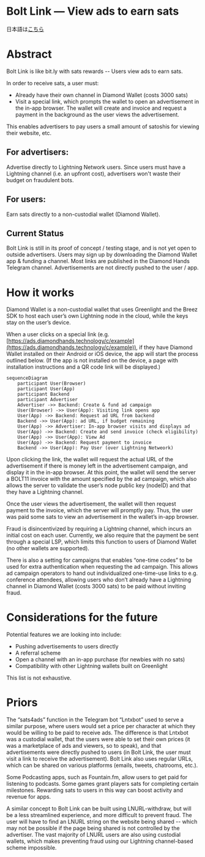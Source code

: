 # Bolt Link — View ads to earn sats

日本語は[こちら](https://github.com/DiamondHandsInc/bolt-link-readme/blob/main/README-JP.md)

# Abstract

Bolt Link is like bit.ly with sats rewards -- Users view ads to earn sats.

In order to receive sats, a user must:

- Already have their own channel in Diamond Wallet (costs 3000 sats)
- Visit a special link, which prompts the wallet to open an advertisement in the in-app browser. The wallet will create and invoice and request a payment in the background as the user views the advertisement.

This enables advertisers to pay users a small amount of satoshis for viewing their website, etc.

## For advertisers:

Advertise directly to Lightning Network users. Since users must have a Lightning channel (i.e. an upfront cost), advertisers won't waste their budget on fraudulent bots.

## For users:

Earn sats directly to a non-custodial wallet (Diamond Wallet).

## Current Status

Bolt Link is still in its proof of concept / testing stage, and is not yet open to outside advertisers. Users may sign up by downloading the Diamond Wallet app & funding a channel. Most links are published in the Diamond Hands Telegram channel. Advertisements are not directly pushed to the user / app.

# How it works

Diamond Wallet is a non-custodial wallet that uses Greenlight and the Breez SDK to host each user’s own Lightning node in the cloud, while the keys stay on the user’s device.

When a user clicks on a special link (e.g. [https://ads.diamondhands.technology/c/example](https://ads.diamondhands.technology/c/example)), if they have Diamond Wallet installed on their Android or iOS device, the app will start the process outlined below. (If the app is not installed on the device, a page with installation instructions and a QR code link will be displayed.)

```mermaid
sequenceDiagram
	participant User(Browser)
	participant User(App)
	participant Backend
	participant Advertiser
	Advertiser ->> Backend: Create & fund ad campaign
	User(Browser) ->> User(App): Visiting link opens app
	User(App) ->> Backend: Request ad URL from backend
	Backend ->> User(App): ad URL, if budget remaining
	User(App) ->> Advertiser: In-app browser visits and displays ad
	User(App) ->> Backend: Create and send invoice (check eligibility)
	User(App) ->> User(App): View Ad
	User(App) ->> Backend: Request payment to invoice
	Backend ->> User(App): Pay User (over Lightning Netweork)
```

Upon clicking the link, the wallet will request the actual URL of the advertisement if there is money left in the advertisement campaign, and display it in the in-app browser. At this point, the wallet will send the server a BOLT11 invoice with the amount specified by the ad campaign, which also allows the server to validate the user’s node public key (nodeID) and that they have a Lightning channel.

Once the user views the advertisement, the wallet will then request payment to the invoice, which the server will promptly pay. Thus, the user was paid some sats to view an advertisement in the wallet’s in-app browser.

Fraud is disincentivized by requiring a Lightning channel, which incurs an initial cost on each user. Currently, we also require that the payment be sent through a special LSP, which limits this function to users of Diamond Wallet (no other wallets are supported).

There is also a setting for campaigns that enables “one-time codes” to be used for extra authentication when requesting the ad campaign. This allows ad campaign operators to hand out individualized one-time-use links to e.g. conference attendees, allowing users who don’t already have a Lightning channel in Diamond Wallet (costs 3000 sats) to be paid without inviting fraud.

# Considerations for the future

Potential features we are looking into include:

- Pushing advertisements to users directly
- A referral scheme
- Open a channel with an in-app purchase (for newbies with no sats)
- Compatibility with other Lightning wallets built on Greenlight

This list is not exhaustive.

# Priors

The “sats4ads” function in the Telegram bot “Lntxbot” used to serve a similar purpose, where users would set a price per character at which they would be willing to be paid to receive ads. The difference is that Lntxbot was a custodial wallet, that the users were able to set their own prices (it was a marketplace of ads and viewers, so to speak), and that advertisements were directly pushed to users (in Bolt Link, the user must visit a link to receive the advertisement). Bolt Link also uses regular URLs, which can be shared on various platforms (emails, tweets, chatrooms, etc.).

Some Podcasting apps, such as Fountain.fm, allow users to get paid for listening to podcasts. Some games grant players sats for completing certain milestones. Rewarding sats to users in this way can boost activity and revenue for apps.

A similar concept to Bolt Link can be built using LNURL-withdraw, but will be a less streamlined experience, and more difficult to prevent fraud. The user will have to find an LNURL string on the website being shared -- which may not be possible if the page being shared is not controlled by the advertiser. The vast majority of LNURL users are also using custodial wallets, which makes preventing fraud using our Lightning channel-based scheme impossible.
